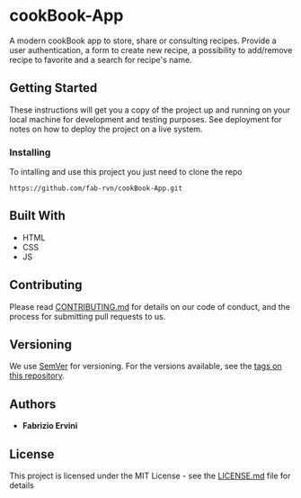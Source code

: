 # cookBook-App

A modern cookBook app to store, share or consulting recipes. 
Provide a user authentication, a form to create new recipe, a possibility to add/remove recipe to favorite and a search for recipe's name.

## Getting Started

These instructions will get you a copy of the project up and running on your local machine for development and testing purposes. See deployment for notes on how to deploy the project on a live system.


### Installing

To intalling and use this project you just need to clone the repo

```
https://github.com/fab-rvn/cookBook-App.git
```
## Built With

* HTML
* CSS
* JS

## Contributing

Please read [CONTRIBUTING.md](https://gist.github.com/PurpleBooth/b24679402957c63ec426) for details on our code of conduct, and the process for submitting pull requests to us.

## Versioning

We use [SemVer](http://semver.org/) for versioning. For the versions available, see the [tags on this repository](https://github.com/your/project/tags). 

## Authors

* **Fabrizio Ervini** 

## License

This project is licensed under the MIT License - see the [LICENSE.md](LICENSE.md) file for details

